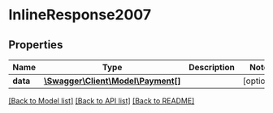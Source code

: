 # InlineResponse2007

## Properties
Name | Type | Description | Notes
------------ | ------------- | ------------- | -------------
**data** | [**\Swagger\Client\Model\Payment[]**](Payment.md) |  | [optional] 

[[Back to Model list]](../README.md#documentation-for-models) [[Back to API list]](../README.md#documentation-for-api-endpoints) [[Back to README]](../README.md)


